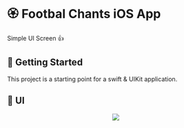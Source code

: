 # 🏵 Footbal Chants iOS App

Simple UI Screen 👍

## 🚀 Getting Started

This project is a starting point for a swift & UIKit application.

## 📱 UI
<p align="center">
  <img src="https://github.com/Shalaby-VBS/Football-Chants-iOS/assets/149938388/40461453-f3bc-4bb2-a01e-01ae1f2d7b39"/>
</p>
